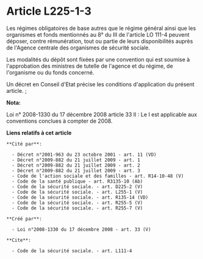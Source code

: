 # Article L225-1-3

Les régimes obligatoires de base autres que le régime général ainsi que les organismes et fonds mentionnés au 8° du III de
l'article LO 111-4 peuvent déposer, contre rémunération, tout ou partie de leurs disponibilités auprès de l'Agence centrale
des organismes de sécurité sociale. 

Les modalités du dépôt sont fixées par une convention qui est soumise à l'approbation des ministres de tutelle de l'agence et
du régime, de l'organisme ou du fonds concerné. 

Un décret en Conseil d'Etat précise les conditions d'application du présent article. ;

**Nota:**

Loi n° 2008-1330 du 17 décembre 2008 article 33 II : Le I est applicable aux conventions conclues à compter de 2008.

**Liens relatifs à cet article**

	**Cité par**:

	  - Décret n°2001-963 du 23 octobre 2001 - art. 11 (VD)
	  - Décret n°2009-882 du 21 juillet 2009 - art. 1
	  - Décret n°2009-882 du 21 juillet 2009 - art. 2
	  - Décret n°2009-882 du 21 juillet 2009 - art. 3
	  - Code de l'action sociale et des familles - art. R14-10-48 (V)
	  - Code de la santé publique - art. R3135-10 (Ab)
	  - Code de la sécurité sociale. - art. D225-2 (V)
	  - Code de la sécurité sociale. - art. L255-1 (V)
	  - Code de la sécurité sociale. - art. R135-14 (VD)
	  - Code de la sécurité sociale. - art. R255-5 (V)
	  - Code de la sécurité sociale. - art. R255-7 (V)

	**Créé par**:

	  - Loi n°2008-1330 du 17 décembre 2008 - art. 33 (V)

	**Cite**:

	  - Code de la sécurité sociale. - art. L111-4
